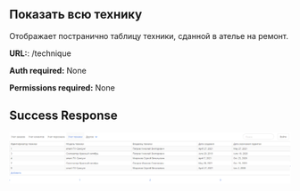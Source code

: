## Показать всю технику

Отображает постранично таблицу техники, сданной в ателье на ремонт.

**URL:**: /technique

**Auth required:** None

**Permissions required:** None

## Success Response

![Таблица техники](technique.png)